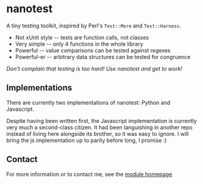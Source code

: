 nanotest
========

A tiny testing toolkit, inspired by Perl's `Test::More` and
`Test::Harness`.

* Not xUnit style -- tests are function calls, not classes
* Very simple -- only 4 functions in the whole library
* Powerful -- value comparisons can be tested against regexes
* Powerful-er -- arbitrary data structures can be tested for congruence

*Don't complain that testing is too hard! Use nanotest and get to work!*


Implementations
---------------

There are currently two implementations of nanotest: Python and
Javascript.

Despite having been written first, the Javascript implementation is
currently very much a second-class citizen. It had been languishing in
another repo instead of living here alongside its brother, so it was
easy to ignore. I will bring the js implementation up to parity before
long, I promise :)


Contact
-------

For more information or to contact me, see the [module
homepage](https://github.com/firepear/nanotest/)
